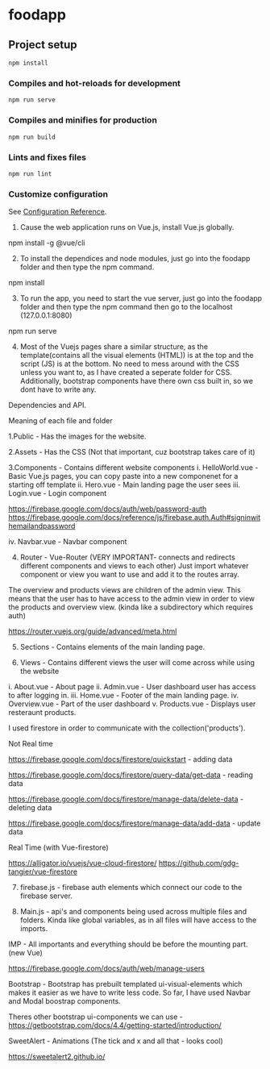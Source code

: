 # foodapp

## Project setup

```
npm install
```

### Compiles and hot-reloads for development

```
npm run serve
```

### Compiles and minifies for production

```
npm run build
```

### Lints and fixes files

```
npm run lint
```

### Customize configuration

See [Configuration Reference](https://cli.vuejs.org/config/).

1. Cause the web application runs on Vue.js, install Vue.js globally.

npm install -g @vue/cli

2. To install the dependices and node modules, just go into the foodapp folder and then type the npm command.

npm install

3. To run the app, you need to start the vue server, just go into the foodapp folder and then type the npm command then go to the localhost (127.0.0.1:8080)

npm run serve

4. Most of the Vuejs pages share a similar structure, as the template(contains all the visual elements (HTML)) is at the top and the script (JS) is at the bottom.
   No need to mess around with the CSS unless you want to, as I have created a seperate folder for CSS.
   Additionally, bootstrap components have there own css built in, so we dont have to write any.

Dependencies and API.

Meaning of each file and folder

1.Public - Has the images for the website.

2.Assets - Has the CSS (Not that important, cuz bootstrap takes care of it)

3.Components - Contains different website components
i. HelloWorld.vue - Basic Vue.js pages, you can copy paste into a new componenet for a starting off template
ii. Hero.vue - Main landing page the user sees
iii. Login.vue - Login component

https://firebase.google.com/docs/auth/web/password-auth
https://firebase.google.com/docs/reference/js/firebase.auth.Auth#signinwithemailandpassword

iv. Navbar.vue - Navbar component

4. Router - Vue-Router (VERY IMPORTANT- connects and redirects different components and views to each other)
   Just import whatever component or view you want to use and add it to the routes array.

The overview and products views are children of the admin view. This means that the user has to have access to the admin view in order to view the products and overview view.
(kinda like a subdirectory which requires auth)

https://router.vuejs.org/guide/advanced/meta.html

5. Sections - Contains elements of the main landing page.

6. Views - Contains different views the user will come across while using the website

i. About.vue - About page
ii. Admin.vue - User dashboard user has access to after logging in.
iii. Home.vue - Footer of the main landing page.
iv. Overview.vue - Part of the user dashboard
v. Products.vue - Displays user resteraunt products.

I used firestore in order to communicate with the collection('products').

Not Real time

https://firebase.google.com/docs/firestore/quickstart - adding data

https://firebase.google.com/docs/firestore/query-data/get-data - reading data

https://firebase.google.com/docs/firestore/manage-data/delete-data - deleting data

https://firebase.google.com/docs/firestore/manage-data/add-data - update data

Real Time (with Vue-firestore)

https://alligator.io/vuejs/vue-cloud-firestore/
https://github.com/gdg-tangier/vue-firestore

7. firebase.js - firebase auth elements which connect our code to the firebase server.

8. Main.js - api's and components being used across multiple files and folders. Kinda like global variables, as in all files will have access to the imports.

IMP - All importants and everything should be before the mounting part.(new Vue)

https://firebase.google.com/docs/auth/web/manage-users

Bootstrap - Bootstrap has prebuilt templated ui-visual-elements which makes it easier as we have to write less code. So far, I have used Navbar and Modal boostrap components.

Theres other bootstrap ui-components we can use - https://getbootstrap.com/docs/4.4/getting-started/introduction/

SweetAlert - Animations (The tick and x and all that - looks cool)

https://sweetalert2.github.io/
